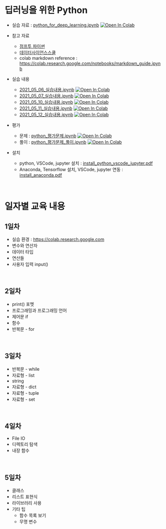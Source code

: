 # 딥러닝을 위한 Python

- 실습 자료 : [python_for_deep_learning.ipynb](python/python_for_deep_learning.ipynb) [![Open In Colab](https://colab.research.google.com/assets/colab-badge.svg)](https://colab.research.google.com/github/dhrim/hanyang_startup_2021/blob/master/material/python/python_for_deep_learning.ipynb)
- 참고 자료
  - [점프투 파이썬](https://wikidocs.net/book/1)
  - [데이터사이언스스쿨](https://datascienceschool.net/01%20python/02.00%202장%20파이썬%20기초%20문법.html)
  - colab markdown reference : https://colab.research.google.com/notebooks/markdown_guide.ipynb

- 실습 내용
  - [2021_05_06_실습내용.ipynb](python/practice/2021_05_06_실습내용.ipynb)  [![Open In Colab](https://colab.research.google.com/assets/colab-badge.svg)](https://colab.research.google.com/github/dhrim/hanyang_startup_2021/blob/master/material/python/practice/2021_05_06_실습내용.ipynb)
  - [2021_05_07_실습내용.ipynb](python/practice/2021_05_07_실습내용.ipynb)  [![Open In Colab](https://colab.research.google.com/assets/colab-badge.svg)](https://colab.research.google.com/github/dhrim/hanyang_startup_2021/blob/master/material/python/practice/2021_05_07_실습내용.ipynb)
  - [2021_05_10_실습내용.ipynb](python/practice/2021_05_10_실습내용.ipynb)  [![Open In Colab](https://colab.research.google.com/assets/colab-badge.svg)](https://colab.research.google.com/github/dhrim/hanyang_startup_2021/blob/master/material/python/practice/2021_05_10_실습내용.ipynb)
  - [2021_05_11_실습내용.ipynb](python/practice/2021_05_11_실습내용.ipynb)  [![Open In Colab](https://colab.research.google.com/assets/colab-badge.svg)](https://colab.research.google.com/github/dhrim/hanyang_startup_2021/blob/master/material/python/practice/2021_05_11_실습내용.ipynb)
  - [2021_05_12_실습내용.ipynb](python/practice/2021_05_12_실습내용.ipynb)  [![Open In Colab](https://colab.research.google.com/assets/colab-badge.svg)](https://colab.research.google.com/github/dhrim/hanyang_startup_2021/blob/master/material/python/practice/2021_05_12_실습내용.ipynb)

- 평가
    - 문제 : [python_평가문제.ipynb](python/practice/python_평가문제.ipynb)  [![Open In Colab](https://colab.research.google.com/assets/colab-badge.svg)](https://colab.research.google.com/github/dhrim/hanyang_startup_2021/blob/master/material/python/practice/python_평가문제.ipynb)
    - 풀이 : [python_평가문제_풀이.ipynb](python/practice/python_평가문제_풀이.ipynb)  [![Open In Colab](https://colab.research.google.com/assets/colab-badge.svg)](https://colab.research.google.com/github/dhrim/hanyang_startup_2021/blob/master/material/python/practice/python_평가문제_풀이.ipynb)

- 설치
    - python, VSCode, jupyter 설치 : [install_python_vscode_jupyter.pdf](python/install_python_vscode_jupyter.pdf)
    - Anaconda, Tensorflow 설치, VSCode, jupyter 연동 : [install_anaconda.pdf](python/install_anaconda.pdf)
<br>

# 일자별 교육 내용

## 1일차
- 실습 환경 : https://colab.research.google.com
- 변수와 연산자
- 데이터 타입
- 연산들
- 사용자 입력 input()

<br>

## 2일차
- print() 포멧
- 프로그래밍과 프로그래밍 언어
- 제어문 if
- 함수
- 반복문 - for

<br>

## 3일차
- 반복문 - while
- 자료형 - list
- string
- 자료형 - dict
- 자료형 - tuple
- 자료형 - set

<br>

## 4일차
- File IO
- 디렉토리 탐색
- 내장 함수

<br>

## 5일차
- 클래스
- 리스트 표현식
- 라이브러리 사용
- 기타 팁
  - 함수 목록 보기
  - 무명 변수


